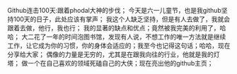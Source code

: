 Github连击100天:跟着phodal大神的步伐；
今天是六一儿童节，也是我github坚持100天的日子，此处应该有掌声；
我这个人缺乏坚持，但是有人去做了，我就会跟着去做，他行，我也行； 我的显著的缺点和优点；竟然被我完美的利用了，哈哈；
大二花了一年的时间泡图书馆，发现有人说，不想工作的唯一方法就是继续工作，让它成为你的习惯，你的身体会适应的；我至今也记得这句话；哈哈，现在分享给大家；
偶像的力量是无穷的，尤其是在跟我向往的行业，他就是我的灯塔； 做一个在自己喜欢的领域死磕自己的大侠；现在亮出他的github主页；